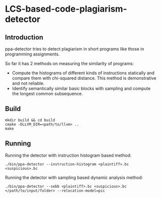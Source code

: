 # LCS-based-code-plagiarism-detector

## Introduction
ppa-detector tries to detect plagiarism in short programs like those in  programming assignments. 

So far it has 2 methods on measuring the similarity of programs:
+ Compute the histograms of different kinds of instructions statically and compare them with chi-squared distance. This method is demonstrative and not reliable.
+ Identify semantically similar basic blocks with sampling and compute the longest common subsequence. 

## Build
    mkdir build && cd build
    cmake -DLLVM_DIR=<path/to/llvm> ..
    make

## Running
Running the detector with instruction histogram based method:

    ./bin/ppa-detector --instruction-histogram <plaintiff>.bc <suspicious>.bc

Running the detector with sampling based dynamic analysis method:

    ./bin/ppa-detector --sebb <plaintiff>.bc <suspicious>.bc </path/to/input/folder> --relocation-model=pic
